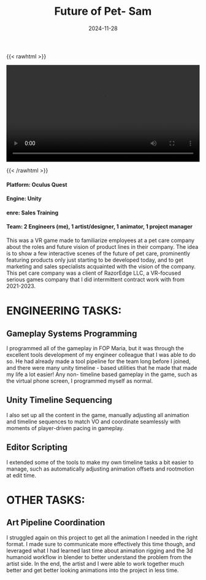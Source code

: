 ﻿---
title: "Future of Pet- Sam"
date: 2024-11-28
draft: false
description: "a description"
tags: ["example", "tag"]
---

{{< rawhtml >}} 

<video width=100% controls autoplay>
    <source src="/videos/mp4/Future-of-Pet-Sam-small.mp4" type="video/mp4">
    Your browser does not support the video tag.  
</video>

{{< /rawhtml >}}

#### Platform: Oculus Quest
#### Engine: Unity
#### enre: Sales Training
#### Team: 2 Engineers (me), 1 artist/designer, 1 animator, 1 project manager

This was a VR game made to familiarize employees at a pet care company about the roles and future vision of product lines in their company. The idea is to show a few interactive scenes of the future of pet care, prominently featuring products only just starting to be developed today, and to get marketing and sales specialists acquainted with the vision of the company. This pet care company was a client of RazorEdge LLC, a VR-focused serious games company that I did intermittent contract work with from 2021-2023.


# ENGINEERING TASKS:


## Gameplay Systems Programming

I programmed all of the gameplay in FOP Maria, but it was through the excellent tools development of my engineer colleague that I was able to do so. He had already made a tool pipeline for the team long before I joined, and there were many unity timeline - based utilities that he made that made my life a lot easier! Any non- timeline based gameplay in the game, such as the virtual phone screen, I programmed myself as normal.

## Unity Timeline Sequencing

I also set up all the content in the game, manually adjusting all animation and timeline sequences to match VO and coordinate seamlessly with moments of player-driven pacing in gameplay. 

## Editor Scripting

I extended some of the tools to make my own timeline tasks a bit easier to manage, such as automatically adjusting animation offsets and rootmotion at edit time.


# OTHER TASKS:


## Art Pipeline Coordination

I struggled again on this project to get all the animation I needed in the right format. I made sure to communicate more effectively this time though, and leveraged what I had learned last time about animation rigging and the 3d humanoid workflow in blender to better understand the problem from the artist side. In the end, the artist and I were able to work together much better and get better looking animations into the project in less time. 
